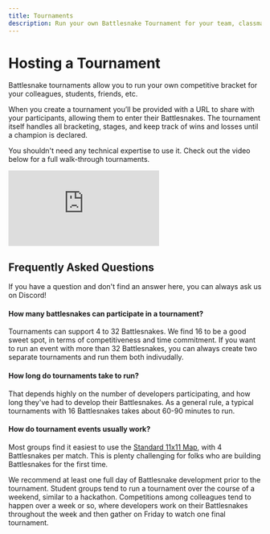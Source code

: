 ```yaml
---
title: Tournaments
description: Run your own Battlesnake Tournament for your team, classmates, or friends in just a few clicks.
---
```


# Hosting a Tournament

Battlesnake tournaments allow you to run your own competitive bracket for your colleagues, students, friends, etc.

When you create a tournament you’ll be provided with a URL to share with your participants, allowing them to enter their Battlesnakes. The tournament itself handles all bracketing, stages, and keep track of wins and losses until a champion is declared.

You shouldn't need any technical expertise to use it. Check out the video below for a full walk-through tournaments.

<iframe class="video" src="https://www.youtube.com/embed/9-yPI35TnbM" title="YouTube video player" frameborder="0" allow="accelerometer; autoplay; clipboard-write; encrypted-media; gyroscope; picture-in-picture; web-share" allowfullscreen></iframe>

## Frequently Asked Questions

If you have a question and don't find an answer here, you can always ask us on Discord!

#### How many battlesnakes can participate in a tournament?
Tournaments can support 4 to 32 Battlesnakes. We find 16 to be a good sweet spot, in terms of competitiveness and time commitment. If you want to run an event with more than 32 Battlesnakes, you can always create two separate tournaments and run them both indivudally.


#### How long do tournaments take to run?

That depends highly on the number of developers participating, and how long they've had to develop their Battlesnakes. As a general rule, a typical tournaments with 16 Battlesnakes takes about 60-90 minutes to run.


#### How do tournament events usually work?

Most groups find it easiest to use the [Standard 11x11 Map](maps/standard), with 4 Battlesnakes per match. This is plenty challenging for folks who are building Battlesnakes for the first time.

We recommend at least one full day of Battlesnake development prior to the tournament. Student groups tend to run a tournament over the course of a weekend, similar to a hackathon. Competitions among colleagues tend to happen over a week or so, where developers work on their Battlesnakes throughout the week and then gather on Friday to watch one final tournament.
